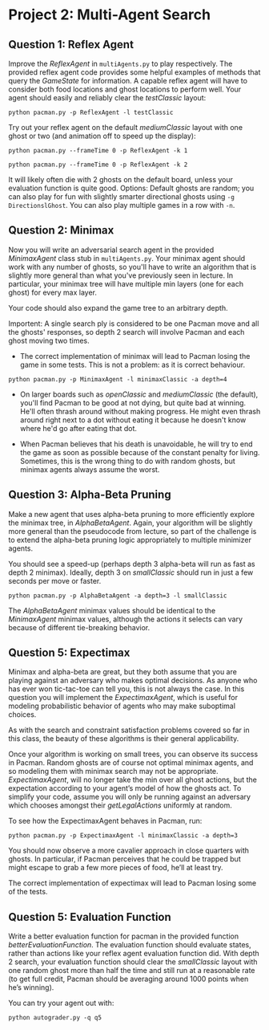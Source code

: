# Project 2: Multi-Agent Search

## Question 1: Reflex Agent
Improve the _ReflexAgent_ in `multiAgents.py` to play respectively.
The provided reflex agent code provides some helpful examples of methods that query the _GameState_ for information.
A capable reflex agent will have to consider both food locations and ghost locations to perform well.
Your agent should easily and reliably clear the _testClassic_ layout:
```
python pacman.py -p ReflexAgent -l testClassic
```
Try out your reflex agent on the default _mediumClassic_ layout with one ghost or two (and animation off to speed up the display):
```
python pacman.py --frameTime 0 -p ReflexAgent -k 1
```
```
python pacman.py --frameTime 0 -p ReflexAgent -k 2
```
It will likely often die with 2 ghosts on the default board, unless your evaluation function is quite good.
Options: Default ghosts are random; you can also play for fun with slightly smarter directional ghosts using `-g DirectionslGhost`.
You can also play multiple games in a row with `-n`. 

## Question 2: Minimax
Now you will write an adversarial search agent in the provided _MinimaxAgent_ class stub in `multiAgents.py`.
Your minimax agent should work with any number of ghosts, so you'll have to write an algorithm that is slightly more general
than what you've previously seen in lecture.
In particular, your minimax tree will have multiple min layers (one for each ghost) for every max layer.

Your code should also expand the game tree to an arbitrary depth.

Importent: A single search ply is considered to be one Pacman move and all the ghosts' responses, so depth 2
search will involve Pacman and each ghost moving two times.

* The correct implementation of minimax will lead to Pacman losing the game in some tests.
This is not a problem: as it is correct behaviour.
```
python pacman.py -p MinimaxAgent -l minimaxClassic -a depth=4
```
* On larger boards such as _openClassic_ and _mediumClassic_ (the default), you'll find Pacman to be good at not dying, but quite bad at winning.
He'll often thrash around without making progress.
He might even thrash around right next to a dot without eating it because he doesn't know where he'd go after eating that dot.

* When Pacman  believes that his death is unavoidable, he will try to end the game as soon as possible because of the constant penalty for living. 
Sometimes, this is the wrong thing to do with random ghosts, but minimax agents always assume the worst.

## Question 3: Alpha-Beta Pruning
Make a new agent that uses alpha-beta pruning to more efficiently explore the minimax tree, in _AlphaBetaAgent_. 
Again, your algorithm will be slightly more general than the pseudocode from lecture, so part of the challenge is to extend the alpha-beta pruning 
logic appropriately to multiple minimizer agents.

You should see a speed-up (perhaps depth 3 alpha-beta will run as fast as depth 2 minimax).
Ideally, depth 3 on _smallClassic_ should run in just a few seconds per move or faster.
```
python pacman.py -p AlphaBetaAgent -a depth=3 -l smallClassic
```
The _AlphaBetaAgent_ minimax values should be identical to the _MinimaxAgent_ minimax values,
although the actions it selects can vary because of different tie-breaking behavior.

## Question 5: Expectimax
Minimax and alpha-beta are great, but they both assume that you are playing against an adversary who makes optimal decisions.
As anyone who has ever won tic-tac-toe can tell you, this is not always the case.
In this question you will implement the _ExpectimaxAgent_, which is useful for modeling probabilistic behavior of agents who may make suboptimal choices.

As with the search and constraint satisfaction problems covered so far in this class, the beauty of these algorithms is their general applicability. 

Once your algorithm is working on small trees, you can observe its success in Pacman.
Random ghosts are of course not optimal minimax agents, and so modeling them with minimax search may not be appropriate.
_ExpectimaxAgent_, will no longer take the min over all ghost actions, but the expectation according to your agent’s model of how the ghosts act.
To simplify your code, assume you will only be running against an adversary which chooses amongst their _getLegalActions_ uniformly at random.

To see how the ExpectimaxAgent behaves in Pacman, run:
```
python pacman.py -p ExpectimaxAgent -l minimaxClassic -a depth=3
```
You should now observe a more cavalier approach in close quarters with ghosts.
In particular, if Pacman perceives that he could be trapped but might escape to grab a few more pieces of food, he’ll at least try.

The correct implementation of expectimax will lead to Pacman losing some of the tests.

## Question 5: Evaluation Function
Write a better evaluation function for pacman in the provided function _betterEvaluationFunction_.
The evaluation function should evaluate states, rather than actions like your reflex agent evaluation function did.
With depth 2 search, your evaluation function should clear the _smallClassic_ layout with one random ghost 
more than half the time and still run at a reasonable rate (to get full credit,
Pacman should be averaging around 1000 points when he’s winning).

You can try your agent out with:
```
python autograder.py -q q5
```
